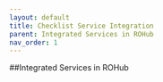 ```yaml
---
layout: default
title: Checklist Service Integration
parent: Integrated Services in ROHub
nav_order: 1
---
```


##Integrated Services in ROHub
